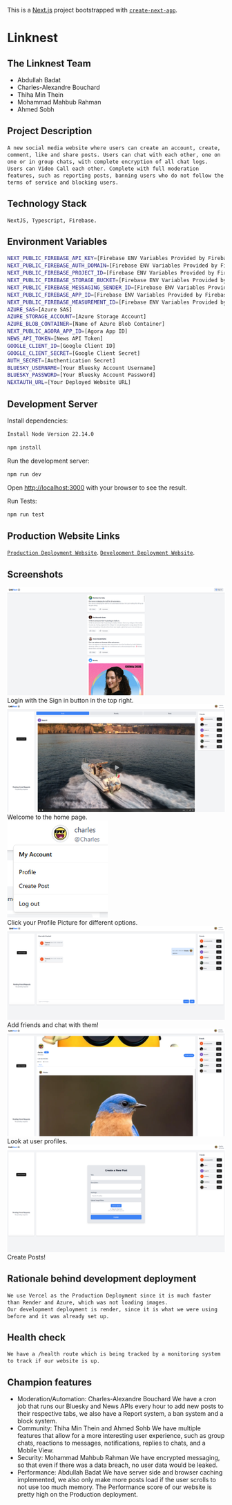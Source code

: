 This is a [Next.js](https://nextjs.org) project bootstrapped with [`create-next-app`](https://nextjs.org/docs/app/api-reference/cli/create-next-app).
# Linknest

## The Linknest Team
- Abdullah Badat
- Charles-Alexandre Bouchard
- Thiha Min Thein
- Mohammad Mahbub Rahman
- Ahmed Sobh

## Project Description
    A new social media website where users can create an account, create, comment, like and share posts. Users can chat with each other, one on one or in group chats, with complete encryption of all chat logs. Users can Video Call each other. Complete with full moderation features, such as reporting posts, banning users who do not follow the terms of service and blocking users.

## Technology Stack
    NextJS, Typescript, Firebase. 

## Environment Variables
```bash
NEXT_PUBLIC_FIREBASE_API_KEY=[Firebase ENV Variables Provided by Firebase]
NEXT_PUBLIC_FIREBASE_AUTH_DOMAIN=[Firebase ENV Variables Provided by Firebase]
NEXT_PUBLIC_FIREBASE_PROJECT_ID=[Firebase ENV Variables Provided by Firebase]
NEXT_PUBLIC_FIREBASE_STORAGE_BUCKET=[Firebase ENV Variables Provided by Firebase]
NEXT_PUBLIC_FIREBASE_MESSAGING_SENDER_ID=[Firebase ENV Variables Provided by Firebase]
NEXT_PUBLIC_FIREBASE_APP_ID=[Firebase ENV Variables Provided by Firebase]
NEXT_PUBLIC_FIREBASE_MEASUREMENT_ID=[Firebase ENV Variables Provided by Firebase]
AZURE_SAS=[Azure SAS]
AZURE_STORAGE_ACCOUNT=[Azure Storage Account]
AZURE_BLOB_CONTAINER=[Name of Azure Blob Container]
NEXT_PUBLIC_AGORA_APP_ID=[Agora App ID]
NEWS_API_TOKEN=[News API Token]
GOOGLE_CLIENT_ID=[Google Client ID]
GOOGLE_CLIENT_SECRET=[Google Client Secret]
AUTH_SECRET=[Authentication Secret]
BLUESKY_USERNAME=[Your Bluesky Account Username]
BLUESKY_PASSWORD=[Your Bluesky Account Password]
NEXTAUTH_URL=[Your Deployed Website URL]
```
## Development Server

Install dependencies:

```bash
Install Node Version 22.14.0
```

```bash
npm install
```

Run the development server:

```bash
npm run dev
```

Open [http://localhost:3000](http://localhost:3000) with your browser to see the result.

Run Tests:
```bash
npm run test
```
## Production Website Links

[`Production Deployment Website`](https://www.linknest.live/).
[`Development Deployment Website`](https://linknest-rqd1.onrender.com/).

## Screenshots
![Login Page](public/readme1.png)
Login with the Sign in button in the top right. <br />
![Home Page](public/readme2.png)
Welcome to the home page. <br />
![Click on PFP](public/readme3.png) <br />
Click your Profile Picture for different options. <br />
![Chatting Page](public/readme4.png)
Add friends and chat with them! <br />
![Profile Page](public/readme5.png)
Look at user profiles. <br />
![Create Post Page](public/readme6.png)
Create Posts! <br />

## Rationale behind development deployment
    We use Vercel as the Production Deployment since it is much faster than Render and Azure, which was not loading images.
    Our development deployment is render, since it is what we were using before and it was already set up.

## Health check
    We have a /health route which is being tracked by a monitoring system to track if our website is up.

## Champion features
- Moderation/Automation: Charles-Alexandre Bouchard
    We have a cron job that runs our Bluesky and News APIs every hour to add new posts to their respective tabs, we also have a Report system, a ban system and a block system.
- Community: Thiha Min Thein and Ahmed Sohb
    We have multiple features that allow for a more interesting user experience, such as group chats, reactions to messages, notifications, replies to chats, and a Mobile View.
- Security: Mohammad Mahbub Rahman
    We have encrypted messaging, so that even if there was a data breach, no user data would be leaked.
- Performance: Abdullah Badat
    We have server side and browser caching implemented, we also only make more posts load if the user scrolls to not use too much memory. The Performance score of our website is pretty high on the Production deployment.